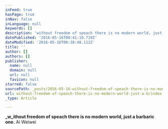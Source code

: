 ```yaml
---
inFeed: true
hasPage: true
inNav: false
inLanguage: null
keywords: []
description: 'without freedom of speach there is no modern world, just a barbaric one. Ai Weiwei'
datePublished: '2016-05-16T00:41:10.719Z'
dateModified: '2016-05-16T00:38:48.112Z'
title: ''
author: []
authors: []
publisher:
  name: null
  domain: null
  url: null
  favicon: null
starred: false
sourcePath: _posts/2016-05-16-without-freedom-of-speach-there-is-no-modern-world-just-a-b.md
url: without-freedom-of-speach-there-is-no-modern-world-just-a-b/index.html
_type: Article

---
```

**_w_ithout freedom of speach there is no modern world, just a barbaric one.** Ai Weiwei